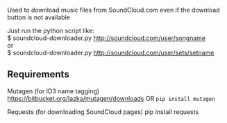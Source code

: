 Used to download music files from SoundCloud.com even if the download button is not available

Just run the python script like:  
$ soundcloud-downloader.py http://soundcloud.com/user/songname  
or  
$ soundcloud-downloader.py http://soundcloud.com/user/sets/setname

Requirements
------------

Mutagen (for ID3 name tagging)
https://bitbucket.org/lazka/mutagen/downloads
OR `pip install mutagen`

Requests (for downloading SoundCloud pages)
pip install requests
